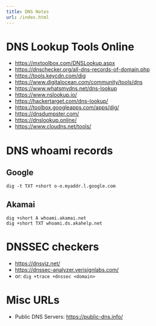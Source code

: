 ```yaml
---
title: DNS Notes
url: /index.html
---
```


# DNS Lookup Tools Online

* https://mxtoolbox.com/DNSLookup.aspx
* https://dnschecker.org/all-dns-records-of-domain.php
* https://tools.keycdn.com/dig
* https://www.digitalocean.com/community/tools/dns
* https://www.whatsmydns.net/dns-lookup
* https://www.nslookup.io/
* https://hackertarget.com/dns-lookup/
* https://toolbox.googleapps.com/apps/dig/
* https://dnsdumpster.com/
* https://dnslookup.online/
* https://www.cloudns.net/tools/

# DNS whoami records

## Google

```
dig -t TXT +short o-o.myaddr.l.google.com
```

## Akamai

```
dig +short A whoami.akamai.net 
dig +short TXT whoami.ds.akahelp.net 
```

# DNSSEC checkers

* https://dnsviz.net/
* https://dnssec-analyzer.verisignlabs.com/
* or: `dig +trace +dnssec <domain>`

# Misc URLs

* Public DNS Servers: https://public-dns.info/